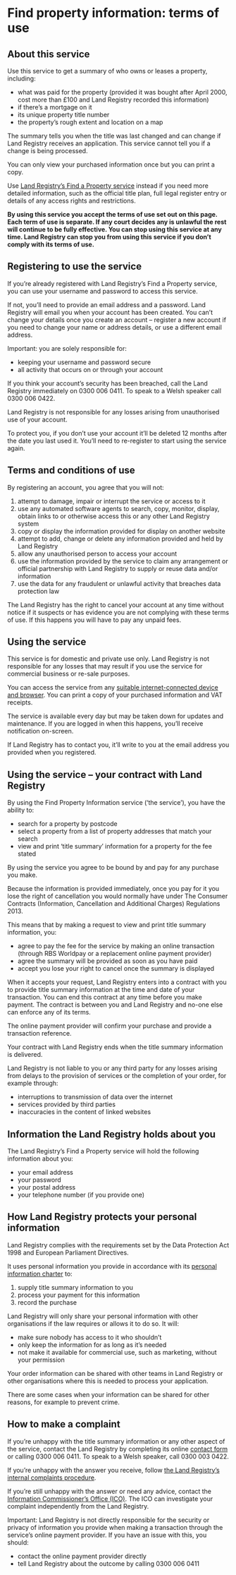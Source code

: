 # Find property information: terms of use
## About this service
Use this service to get a summary of who owns or leases a property, including:
* what was paid for the property (provided it was bought after April 2000, cost more than £100 and Land Registry recorded this information)
* if there’s a mortgage on it
* its unique property title number 
* the property’s rough extent and location on a map

The summary tells you when the title was last changed and can change if Land Registry receives an application.  This service cannot tell you if a change is being processed.

You can only view your purchased information once but you can print a copy.

Use [Land Registry’s Find a Property service](https://www.gov.uk/government/publications/official-copies-of-register-or-plan-registration-oc1) instead if you need more detailed information, such as the official title plan, full legal register entry or details of any access rights and restrictions.

**By using this service you accept the terms of use set out on this page.  Each term of use is separate.  If any court decides any is unlawful the rest will continue to be fully effective.  You can stop using this service at any time. Land Registry can stop you from using this service if you don’t comply with its terms of use.**

## Registering to use the service
If you’re already registered with Land Registry’s Find a Property service, you can use your username and password to access this service.

If not, you’ll need to provide an email address and a password. Land Registry will email you when your account has been created. You can’t change your details once you create an account – register a new account if you need to change your name or address details, or use a different email address.

Important: you are solely responsible for:
* keeping your username and password secure
* all activity that occurs on or through your account

If you think your account’s security has been breached, call the Land Registry immediately on 0300 006 0411.  To speak to a Welsh speaker call 0300 006 0422.

Land Registry is not responsible for any losses arising from unauthorised use of your account.

To protect you, if you don’t use your account it’ll be deleted 12 months after the date you last used it. You’ll need to re-register to start using the service again.

## Terms and conditions of use
By registering an account, you agree that you will not:
1. attempt to damage, impair or interrupt the service or access to it
2. use any automated software agents to search, copy, monitor, display, obtain links to or otherwise access this or any other Land Registry system
3. copy or display the information provided for display on another website
4. attempt to add, change or delete any information provided and held by Land Registry 
5. allow any unauthorised person to access your account
6. use the information provided by the service to claim any arrangement or official partnership with Land Registry to supply or reuse data and/or information
7. use the data for any fraudulent or unlawful activity that breaches data protection law

The Land Registry has the right to cancel your account at any time without notice if it suspects or has evidence you are not complying with these terms of use.  If this happens you will have to pay any unpaid fees.

## Using the service

This service is for domestic and private use only.  Land Registry is not responsible for any losses that may result if you use the service for commercial business or re-sale purposes.   

You can access the service from any [suitable internet-connected device and browser](https://www.gov.uk/service-manual/user-centred-design/browsers-and-devices.html). You can print a copy of your purchased information and VAT receipts.

The service is available every day but may be taken down for updates and maintenance. If you are logged in when this happens, you’ll receive notification on-screen.

If Land Registry has to contact you, it’ll write to you at the email address you provided when you registered. 

## Using the service – your contract with Land Registry

By using the Find Property Information service (‘the service’), you have the ability to:
* search for a property by postcode
* select a property from a list of property addresses that match your search
* view and print ‘title summary’ information for a property for the fee stated

By using the service you agree to be bound by and pay for any purchase you make.

Because the information is provided immediately, once you pay for it you lose the right of cancellation you would normally have under The Consumer Contracts (Information, Cancellation and Additional Charges) Regulations 2013.

This means that by making a request to view and print title summary information, you: 
* agree to pay the fee for the service by making an online transaction (through RBS Worldpay or a replacement online payment provider)
* agree the summary will be provided as soon as you have paid 
* accept you lose your right to cancel once the summary is displayed

When it accepts your request, Land Registry enters into a contract with you to provide title summary information at the time and date of your transaction. You can end this contract at any time before you make payment.  The contract is between you and Land Registry and no-one else can enforce any of its terms.

The online payment provider will confirm your purchase and provide a transaction reference. 

Your contract with Land Registry ends when the title summary information is delivered.

Land Registry is not liable to you or any third party for any losses arising from delays to the provision of services or the completion of your order, for example through:
* interruptions to transmission of data over the internet 
* services provided by third parties
* inaccuracies in the content of linked websites

## Information the Land Registry holds about you

The Land Registry’s Find a Property service will hold the following information about you:
* your email address
* your password
* your postal address
* your telephone number (if you provide one)

## How Land Registry protects your personal information

Land Registry complies with the requirements set by the Data Protection Act 1998 and European Parliament Directives.

It uses personal information you provide in accordance with its [personal information charter](https://www.gov.uk/government/organisations/land-registry/about/personal-information-charter) to: 

1. supply title summary information to you
2. process your payment for this information
3. record the purchase

Land Registry will only share your personal information with other organisations if the law requires or allows it to do so. It will:
* make sure nobody has access to it who shouldn’t
* only keep the information for as long as it’s needed
* not make it available for commercial use, such as marketing, without your permission

Your order information can be shared with other teams in Land Registry or other organisations where this is needed to process your application.

There are some cases when your information can be shared for other reasons, for example to prevent crime.

## How to make a complaint

If you’re unhappy with the title summary information or any other aspect of the service, contact the Land Registry by completing its online [contact form](https://landregistry.custhelp.com/app/contactus_general/) or calling 0300 006 0411. To speak to a Welsh speaker, call 0300 003 0422.

If you’re unhappy with the answer you receive, follow [the Land Registry’s internal complaints procedure](https://www.gov.uk/government/organisations/land-registry/about/complaints-procedure).

If you’re still unhappy with the answer or need any advice, contact the [Information Commissioner’s Office (ICO)](https://ico.org.uk/concerns/getting/). The ICO can investigate your complaint independently from the Land Registry.

Important: Land Registry is not directly responsible for the security or privacy of information you provide when making a transaction through the service’s online payment provider. If you have an issue with this, you should:
* contact the online payment provider directly
* tell Land Registry about the outcome by calling 0300 006 0411
